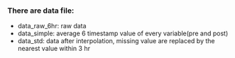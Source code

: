 ### There are data file:
* data_raw_6hr: raw data
* data_simple: average 6 timestamp value of every variable(pre and post)
* data_std: data after interpolation,  missing value are replaced by the nearest value within 3 hr

